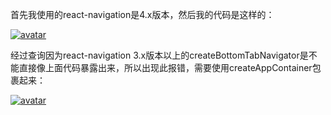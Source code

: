 首先我使用的react-navigation是4.x版本，然后我的代码是这样的：

<a data-fancybox title="avatar" href="https://img-blog.csdnimg.cn/20191023141919638.png?x-oss-process=image/watermark,type_ZmFuZ3poZW5naGVpdGk,shadow_10,text_aHR0cHM6Ly9ibG9nLmNzZG4ubmV0L20wXzM3NjYwMzg3,size_16,color_FFFFFF,t_70">![avatar](https://img-blog.csdnimg.cn/20191023141919638.png?x-oss-process=image/watermark,type_ZmFuZ3poZW5naGVpdGk,shadow_10,text_aHR0cHM6Ly9ibG9nLmNzZG4ubmV0L20wXzM3NjYwMzg3,size_16,color_FFFFFF,t_70)</a>

经过查询因为react-navigation 3.x版本以上的createBottomTabNavigator是不能直接像上面代码暴露出来，所以出现此报错，需要使用createAppContainer包裹起来：


<a data-fancybox title="avatar" href="https://img-blog.csdnimg.cn/20191023142133381.png?x-oss-process=image/watermark,type_ZmFuZ3poZW5naGVpdGk,shadow_10,text_aHR0cHM6Ly9ibG9nLmNzZG4ubmV0L20wXzM3NjYwMzg3,size_16,color_FFFFFF,t_70">![avatar](https://img-blog.csdnimg.cn/20191023142133381.png?x-oss-process=image/watermark,type_ZmFuZ3poZW5naGVpdGk,shadow_10,text_aHR0cHM6Ly9ibG9nLmNzZG4ubmV0L20wXzM3NjYwMzg3,size_16,color_FFFFFF,t_70)</a>
